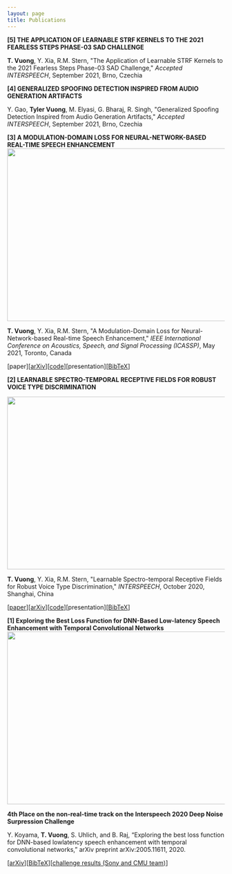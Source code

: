 ```yaml
---
layout: page
title: Publications
---
```



**[5] THE APPLICATION OF LEARNABLE STRF KERNELS TO THE 2021 FEARLESS STEPS PHASE-03 SAD CHALLENGE**

**T. Vuong**, Y. Xia, R.M. Stern, "The Application of Learnable STRF Kernels to the 2021 Fearless Steps Phase-03 SAD Challenge," *Accepted INTERSPEECH*, September 2021, Brno, Czechia 


**[4] GENERALIZED SPOOFING DETECTION INSPIRED FROM AUDIO GENERATION ARTIFACTS**

Y. Gao, **Tyler Vuong**, M. Elyasi, G. Bharaj, R. Singh, "Generalized Spoofing Detection Inspired from Audio Generation Artifacts," *Accepted INTERSPEECH*, September 2021, Brno, Czechia 

**[3] A MODULATION-DOMAIN LOSS FOR NEURAL-NETWORK-BASED REAL-TIME SPEECH ENHANCEMENT**
<img src="/assets/img/stme-flow.png" width="600" height="400">

**T. Vuong**, Y. Xia, R.M. Stern, "A Modulation-Domain Loss for Neural-Network-based Real-time Speech Enhancement," *IEEE International Conference on Acoustics, Speech, and Signal Processing (ICASSP)*, May 2021, Toronto, Canada 

[paper][[arXiv](https://arxiv.org/abs/2102.07330)][[code](https://github.com/tvuong123/ModulationDomainLoss)][presentation][[BibTeX](citations/modulation_citation.bib)]


**[2] LEARNABLE SPECTRO-TEMPORAL RECEPTIVE FIELDS FOR ROBUST VOICE TYPE DISCRIMINATION**

<img src="/assets/img/STRFNet.png" width="600" height="400">

**T. Vuong**, Y. Xia, R.M. Stern, "Learnable Spectro-temporal Receptive Fields for Robust Voice Type Discrimination," *INTERSPEECH*, October 2020, Shanghai, China

[[paper](https://www.isca-speech.org/archive/Interspeech_2020/pdfs/1878.pdf)][[arXiv](https://arxiv.org/abs/2010.09151)][[code](https://github.com/raymondxyy/strfnet-IS2020)][presentation][[BibTeX](citations/learnable_citation.bib)]

**[1] Exploring the Best Loss Function for DNN-Based Low-latency Speech Enhancement with Temporal Convolutional Networks**
<img src="/assets/img/nc_layers.png" width="600" height="400">

**4th Place on the non-real-time track on the Interspeech 2020 Deep Noise Surpression Challenge**

Y. Koyama, **T. Vuong**, S. Uhlich, and B. Raj, “Exploring the best loss function for DNN-based lowlatency speech enhancement with temporal convolutional networks,” arXiv preprint arXiv:2005.11611, 2020.

[[arXiv](https://arxiv.org/abs/2005.11611)][[BibTeX](citations/dns_challenge_citatation.bib)][[challenge results (Sony and CMU team)](https://www.microsoft.com/en-us/research/academic-program/deep-noise-suppression-challenge-interspeech-2020/#!results)]


